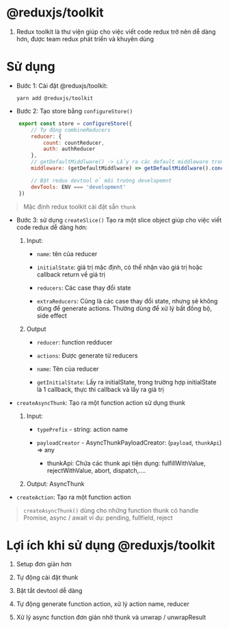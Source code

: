 # @reduxjs/toolkit

1. Redux toolkit là thư viện giúp cho việc viết code redux trở nên dễ dàng hơn, được team redux phát triển và khuyên dùng

# Sử dụng

- Bước 1: Cài đặt @reduxjs/toolkit:

    `yarn add @reduxjs/toolkit`

- Bước 2: Tạo store bằng `configureStore()`

```jsx
    export const store = configureStore({
        // Tự động combineReducers
        reducer: {
            count: countReducer,
            auth: authReducer
        },
        // getDefaultMiddlware() -> Lấy ra các default middleware trong redux toolkit
        middleware: (getDefaultMiddlware) => getDefaultMiddlware().concat(logMiddleware),

        // Bật redux devtool ở môi trường developemnt
        devTools: ENV === 'development'
    })
```

> Mặc định redux toolkit cài đặt sẵn `thunk`

- Bước 3: sử dụng `createSlice()` Tạo ra một slice object giúp cho việc viết code redux dễ dàng hơn:

    1. Input:

        - `name`: tên của reducer

        - `initialState`: giá trị mặc định, có thể nhận vào giá trị hoặc callback return về giá trị

        - `reducers`: Các case thay đổi state

        - `extraReducers`: Cũng là các case thay đổi state, nhưng sẽ không dùng để generate actions. Thường dùng để xử lý bất đồng bộ, side effect

    2. Output

        - `reducer`: function redducer

        - `actions`: Được generate từ reducers
        
        - `name`: Tên của reducer

        - `getInitialState`: Lấy ra initialState, trong trường hợp initialState là 1 callback, thực thi callback và lấy ra giá trị


- `createAsyncThunk`: Tạo ra một function action sử dụng thunk

    1. Input:

        - `typePrefix` - string: action name

        - `payloadCreator` - AsyncThunkPayloadCreator: (`payload`, `thunkApi`) => any

            - thunkApi: Chứa các thunk api tiện dụng: fulfillWithValue, rejectWithValue, abort, dispatch,....

    2. Output: AsyncThunk


- `createAction`: Tạo ra một function action


> `createAsyncThunk()` dùng cho những function thunk có handle Promise, async / await ví dụ: pending, fullfield, reject

# Lợi ích khi sử dụng @reduxjs/toolkit

1. Setup đơn giản hơn

2. Tự động cài đặt thunk

3. Bật tắt devtool dễ dàng

4. Tự động generate function action, xử lý action name, reducer

5. Xử lý async function đơn giản nhờ thunk và unwrap / unwrapResult


